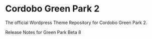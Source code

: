 Cordobo Green Park 2
============

The official Wordpress Theme Repository for Cordobo Green Park 2.

Release Notes for Green Park Beta 8